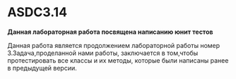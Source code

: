 # ASDC3.14
<b>Данная лабораторная работа посвящена написанию юнит тестов</b>
<p> Данная работа является продолжением лабораторной работы номер 3.Задача,проделанной нами работы, заключается в том,чтобы протестировать все классы и их методы, которые были написаны ранее в предыдущей версии.</p>
